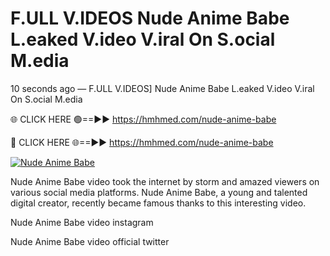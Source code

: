 # F.ULL V.IDEOS Nude Anime Babe L.eaked V.ideo V.iral On S.ocial M.edia

10 seconds ago — F.ULL V.IDEOS] Nude Anime Babe L.eaked V.ideo V.iral On S.ocial M.edia

🌐 CLICK HERE 🟢==►► https://hmhmed.com/nude-anime-babe

🔴 CLICK HERE 🌐==►► https://hmhmed.com/nude-anime-babe

[![Nude Anime Babe](https://i.imgur.com/dJHk4Zq.gif)](https://hmhmed.com/nude-anime-babe)

Nude Anime Babe video took the internet by storm and amazed viewers on various social media platforms. Nude Anime Babe, a young and talented digital creator, recently became famous thanks to this interesting video.

Nude Anime Babe video instagram

Nude Anime Babe video official twitter
